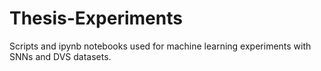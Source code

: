 # Thesis-Experiments
Scripts  and ipynb notebooks used for machine learning experiments with SNNs and DVS datasets.
